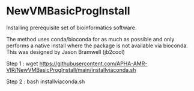 # NewVMBasicProgInstall
Installing prerequisite set of bioinformatics software.

The method uses conda/bioconda for as much as possible and only performs a native install where the package is not available via bioconda. This was designed by Jason Bramwell (jb2cool)


Step 1 : wget https://githubusercontent.com/APHA-AMR-VIR/NewVMBasicProgInstall/main/installviaconda.sh

Step 2 : bash installviaconda.sh
